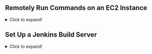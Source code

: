 ## Remotely Run Commands on an EC2 Instance
<details>
<summary>Click to expand!</summary>
  
### Step 1. Create an Identity and Access Management (IAM) role
<details>

1. ![image](https://user-images.githubusercontent.com/4485129/114268311-0b0c8b80-9a1e-11eb-89aa-1f90059f11e8.png)

2. ![image](https://user-images.githubusercontent.com/4485129/114268320-1b246b00-9a1e-11eb-9af2-e4214639422d.png)

</details>


### Step 2. Create an EC2 instance
<details>
1. ![image](https://user-images.githubusercontent.com/4485129/114269228-5e350d00-9a23-11eb-83dc-4e5ad585f2af.png)

1. ![image](https://user-images.githubusercontent.com/4485129/114268713-2f696780-9a20-11eb-9043-05af106eb833.png)
2. ![image](https://user-images.githubusercontent.com/4485129/114268768-8a02c380-9a20-11eb-82db-430301305ee5.png)


</details>

### Step 3. Update the Systems Manager Agent
<details>

1. A numbered
2. list
   * With some
   * Sub bullets
</details>

### Step 4. Run a Remote Shell Script
<details>

1. A numbered
2. list
   * With some
   * Sub bullets
</details>

### Step 5. Terminate Your Resources
<details>

1. A numbered
2. list
   * With some
   * Sub bullets
</details>


</details>


## Set Up a Jenkins Build Server
<details>
<summary>Click to expand!</summary>
  
Introduction

### Step 1: Set Up Prerequisites
<details>
  
1. A numbered
2. list
   * With some
   * Sub bullets
</details>


### Step 2: Launch an EC2 Instance
<details>

1. Create a Security Group for Your Amazon EC2 Instance
2. Launch Your EC2 Instance
   * 1
   * 2
</details>



### Step 3: Install and Configure Jenkins
<details>

1. Connect to Your Linux Instance
2. Download and Install Jenkins
3. Configure Jenkins
</details>


### Step 5. Step 4: Clean Up
<details>

1. Additional Resources

</details>

</details>
